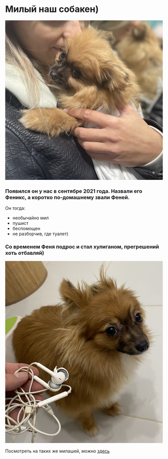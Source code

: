 # Милый наш собакен)

![](img/%20first.png)

### Появился он у нас в сентябре 2021 года. Назвали его Феникс, а коротко по-домашнему звали Феней.

Он тогда:
- необычайно мил
- пушист
- беспомощен
- не разборчив, где туалет)

### Со временем Феня подрос и стал хулиганом, прегрешений хоть отбавляй)

![](img/second.png)

Посмотреть на таких же милашей, можно [здесь](https://www.google.com/search?q=%D0%BF%D0%B0%D0%BF%D0%B8%D0%BB%D1%8C%D0%BE%D0%BD+%D0%B8+%D1%88%D0%BF%D0%B8%D1%86&tbm=isch&ved=2ahUKEwjCyaGyqdj6AhXPrIsKHdHvAZMQ2-cCegQIABAA&oq=%D0%BF%D0%B0%D0%BF%D0%B8%D0%BB%D1%8C%D0%BE%D0%BD+%D0%B8+%D1%88%D0%BF%D0%B8%D1%86&gs_lcp=CgNpbWcQAzIGCAAQCBAeOgQIIxAnOggIABAIEAcQHlDACVjyC2CyIGgAcAB4AIABcIgBvgKSAQMwLjOYAQCgAQGqAQtnd3Mtd2l6LWltZ8ABAQ&sclient=img&ei=HXVFY4LHGs_ZrgTR34eYCQ&bih=764&biw=1369)
